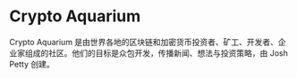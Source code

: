 # Crypto Aquarium

Crypto Aquarium 是由世界各地的区块链和加密货币投资者、矿工、开发者、企业家组成的社区。他们的目标是众包开发，传播新闻、想法与投资策略，由 Josh Petty 创建。

